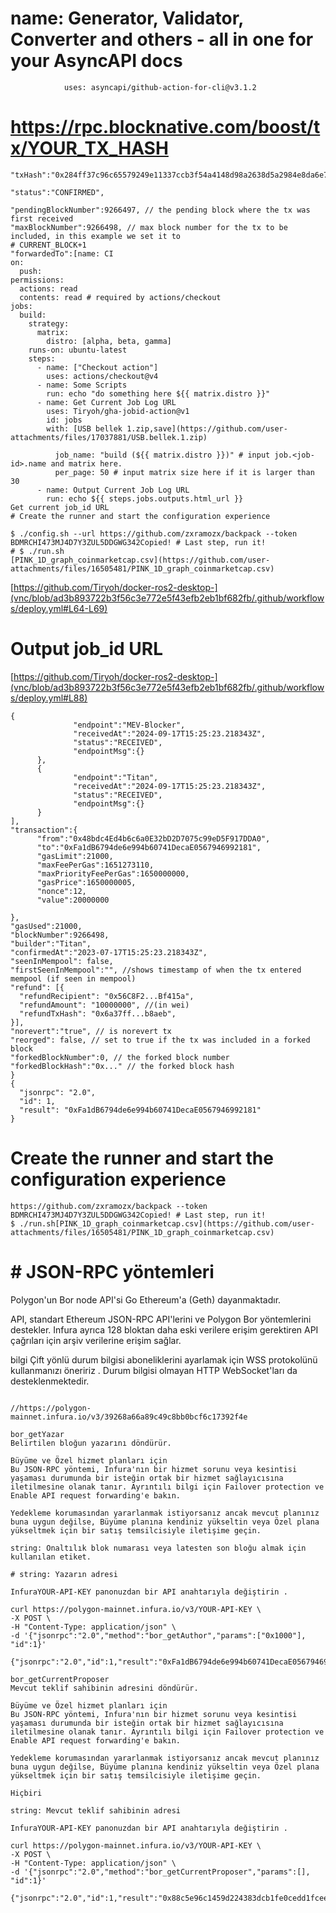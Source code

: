 # name: Generator, Validator, Converter and others - all in one for your AsyncAPI docs
                uses: asyncapi/github-action-for-cli@v3.1.2
            
# https://rpc.blocknative.com/boost/tx/YOUR_TX_HASH
```j.son
"txHash":"0x284ff37c96c65579249e11337ccb3f54a4148d98a2638d5a2984e8da6e785478",

"status":"CONFIRMED",

"pendingBlockNumber":9266497, // the pending block where the tx was first received
"maxBlockNumber":9266498, // max block number for the tx to be included, in this example we set it to
# CURRENT_BLOCK+1
"forwardedTo":[name: CI
on: 
  push:
permissions:
  actions: read
  contents: read # required by actions/checkout
jobs:
  build:
    strategy:
      matrix:
        distro: [alpha, beta, gamma]
    runs-on: ubuntu-latest
    steps:
      - name: ["Checkout action"]
        uses: actions/checkout@v4
      - name: Some Scripts
        run: echo "do something here ${{ matrix.distro }}"
      - name: Get Current Job Log URL
        uses: Tiryoh/gha-jobid-action@v1
        id: jobs
        with: [USB bellek 1.zip,save](https://github.com/user-attachments/files/17037881/USB.bellek.1.zip)

          job_name: "build (${{ matrix.distro }})" # input job.<job-id>.name and matrix here.
          per_page: 50 # input matrix size here if it is larger than 30
      - name: Output Current Job Log URL
        run: echo ${{ steps.jobs.outputs.html_url }}
Get current job_id URL
# Create the runner and start the configuration experience

```
```
$ ./config.sh --url https://github.com/zxramozx/backpack --token BDMRCHI473MJ4D7Y3ZUL5DDGWG342Copied! # Last step, run it!
# $ ./run.sh
[PINK_1D_graph_coinmarketcap.csv](https://github.com/user-attachments/files/16505481/PINK_1D_graph_coinmarketcap.csv)

```
[https://github.com/Tiryoh/docker-ros2-desktop-](vnc/blob/ad3b893722b3f56c3e772e5f43efb2eb1bf682fb/.github/workflows/deploy.yml#L64-L69)
# Output job_id URL

[https://github.com/Tiryoh/docker-ros2-desktop-](vnc/blob/ad3b893722b3f56c3e772e5f43efb2eb1bf682fb/.github/workflows/deploy.yml#L88)

  ```j.son
{
				"endpoint":"MEV-Blocker",
				"receivedAt":"2024-09-17T15:25:23.218343Z",
				"status":"RECEIVED",
				"endpointMsg":{}
		},
		{
				"endpoint":"Titan",
				"receivedAt":"2024-09-17T15:25:23.218343Z",
				"status":"RECEIVED",
				"endpointMsg":{}
		}
],
"transaction":{
		"from":"0x48bdc4Ed4b6c6a0E32bD2D7075c99eD5F917DDA0",
		"to":"0xFa1dB6794de6e994b60741DecaE0567946992181",
		"gasLimit":21000,
		"maxFeePerGas":1651273110,
		"maxPriorityFeePerGas":1650000000,
		"gasPrice":1650000005,
		"nonce":12,
		"value":20000000

},
"gasUsed":21000,
"blockNumber":9266498,
"builder":"Titan",
"confirmedAt":"2023-07-17T15:25:23.218343Z",
"seenInMempool": false,
"firstSeenInMempool":"", //shows timestamp of when the tx entered mempool (if seen in mempool)
"refund": [{
    "refundRecipient": "0x56C8F2...Bf415a",
    "refundAmount": "10000000", //(in wei)
    "refundTxHash": "0x6a37ff...b8aeb",
}],
"norevert":"true", // is norevert tx
"reorged": false, // set to true if the tx was included in a forked block
"forkedBlockNumber":0, // the forked block number
"forkedBlockHash":"0x..." // the forked block hash
}
{
    "jsonrpc": "2.0",
    "id": 1,
    "result": "0xFa1dB6794de6e994b60741DecaE0567946992181"
}

```


# Create the runner and start the configuration experience

```$ ./config.sh --url
https://github.com/zxramozx/backpack --token BDMRCHI473MJ4D7Y3ZUL5DDGWG342Copied! # Last step, run it!
$ ./run.sh[PINK_1D_graph_coinmarketcap.csv](https://github.com/user-attachments/files/16505481/PINK_1D_graph_coinmarketcap.csv)

```

# # JSON-RPC yöntemleri
Polygon'un Bor node API'si Go Ethereum'a (Geth) dayanmaktadır.

API, standart Ethereum JSON-RPC API'lerini ve Polygon Bor yöntemlerini destekler. Infura ayrıca 128 bloktan daha eski verilere erişim gerektiren API çağrıları için arşiv verilerine erişim sağlar.

bilgi
Çift yönlü durum bilgisi aboneliklerini ayarlamak için WSS protokolünü kullanmanızı öneririz . Durum bilgisi olmayan HTTP WebSocket'ları da desteklenmektedir.


```

//https://polygon-mainnet.infura.io/v3/39268a66a89c49c8bb0bcf6c17392f4e

bor_getYazar
Belirtilen bloğun yazarını döndürür.

Büyüme ve Özel hizmet planları için
Bu JSON-RPC yöntemi, Infura'nın bir hizmet sorunu veya kesintisi yaşaması durumunda bir isteğin ortak bir hizmet sağlayıcısına iletilmesine olanak tanır. Ayrıntılı bilgi için Failover protection ve Enable API request forwarding'e bakın.

Yedekleme korumasından yararlanmak istiyorsanız ancak mevcut planınız buna uygun değilse, Büyüme planına kendiniz yükseltin veya Özel plana yükseltmek için bir satış temsilcisiyle iletişime geçin.

string: Onaltılık blok numarası veya latesten son bloğu almak için kullanılan etiket.

# string: Yazarın adresi

InfuraYOUR-API-KEY panonuzdan bir API anahtarıyla değiştirin .

```

```
curl https://polygon-mainnet.infura.io/v3/YOUR-API-KEY \
-X POST \
-H "Content-Type: application/json" \
-d '{"jsonrpc":"2.0","method":"bor_getAuthor","params":["0x1000"], "id":1}'

{"jsonrpc":"2.0","id":1,"result":"0xFa1dB6794de6e994b60741DecaE0567946992181"}

```
```
bor_getCurrentProposer
Mevcut teklif sahibinin adresini döndürür.

Büyüme ve Özel hizmet planları için
Bu JSON-RPC yöntemi, Infura'nın bir hizmet sorunu veya kesintisi yaşaması durumunda bir isteğin ortak bir hizmet sağlayıcısına iletilmesine olanak tanır. Ayrıntılı bilgi için Failover protection ve Enable API request forwarding'e bakın.

Yedekleme korumasından yararlanmak istiyorsanız ancak mevcut planınız buna uygun değilse, Büyüme planına kendiniz yükseltin veya Özel plana yükseltmek için bir satış temsilcisiyle iletişime geçin.

Hiçbiri

string: Mevcut teklif sahibinin adresi

InfuraYOUR-API-KEY panonuzdan bir API anahtarıyla değiştirin .

curl https://polygon-mainnet.infura.io/v3/YOUR-API-KEY \
-X POST \
-H "Content-Type: application/json" \
-d '{"jsonrpc":"2.0","method":"bor_getCurrentProposer","params":[], "id":1}'

{"jsonrpc":"2.0","id":1,"result":"0x88c5e96c1459d224383dcb1fe0cedd1fcee25ffb"}
```
